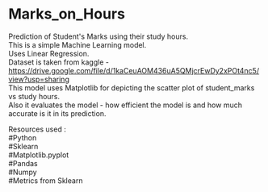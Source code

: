 # Marks_on_Hours

Prediction of Student's Marks using their study hours.\
This is a simple Machine Learning model.\
Uses Linear Regression.\
Dataset is taken from kaggle - https://drive.google.com/file/d/1kaCeuAOM436uA5QMjcrEwDy2xPOt4nc5/view?usp=sharing  \
This model uses Matplotlib for depicting the scatter plot of student_marks vs study hours.\
Also it evaluates the model - how efficient the model is and how much accurate is it in its prediction.

Resources used :\
#Python\
#Sklearn\
#Matplotlib.pyplot\
#Pandas\
#Numpy\
#Metrics from Sklearn
